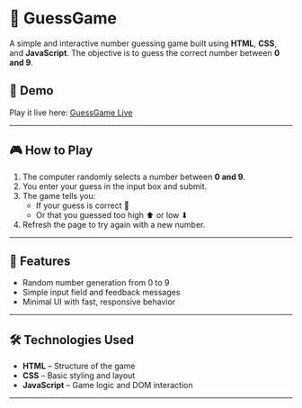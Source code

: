 # 🔢 GuessGame

A simple and interactive number guessing game built using **HTML**, **CSS**, and **JavaScript**. The objective is to guess the correct number between **0 and 9**.

## 🚀 Demo

Play it live here: [GuessGame Live](<https://ananya-mr.github.io/GuessGame/>)  

---

## 🎮 How to Play

1. The computer randomly selects a number between **0 and 9**.
2. You enter your guess in the input box and submit.
3. The game tells you:
   - If your guess is correct 🎉
   - Or that you guessed too high ⬆ or low ⬇
4. Refresh the page to try again with a new number.

---

## 🧠 Features

- Random number generation from 0 to 9
- Simple input field and feedback messages
- Minimal UI with fast, responsive behavior

---

## 🛠️ Technologies Used

- **HTML** – Structure of the game
- **CSS** – Basic styling and layout
- **JavaScript** – Game logic and DOM interaction

---
